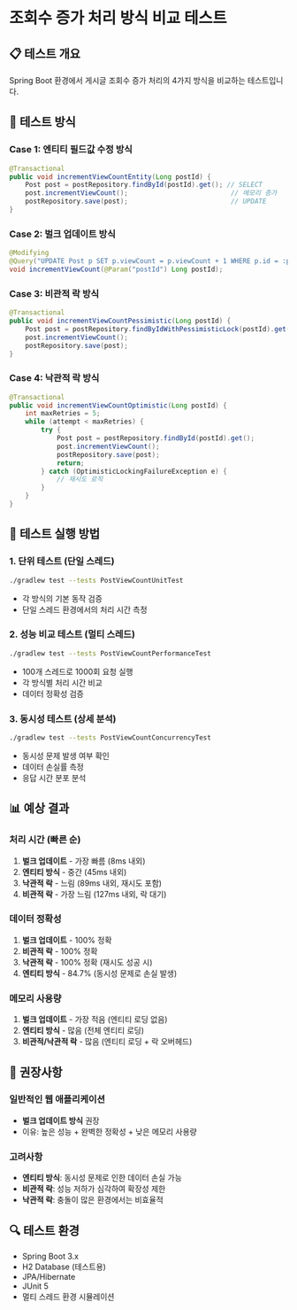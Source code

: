 # 조회수 증가 처리 방식 비교 테스트

## 📋 테스트 개요
Spring Boot 환경에서 게시글 조회수 증가 처리의 4가지 방식을 비교하는 테스트입니다.

## 🔧 테스트 방식

### Case 1: 엔티티 필드값 수정 방식
```java
@Transactional
public void incrementViewCountEntity(Long postId) {
    Post post = postRepository.findById(postId).get(); // SELECT
    post.incrementViewCount();                          // 메모리 증가
    postRepository.save(post);                          // UPDATE
}
```

### Case 2: 벌크 업데이트 방식
```java
@Modifying
@Query("UPDATE Post p SET p.viewCount = p.viewCount + 1 WHERE p.id = :postId")
void incrementViewCount(@Param("postId") Long postId);
```

### Case 3: 비관적 락 방식
```java
@Transactional
public void incrementViewCountPessimistic(Long postId) {
    Post post = postRepository.findByIdWithPessimisticLock(postId).get();
    post.incrementViewCount();
    postRepository.save(post);
}
```

### Case 4: 낙관적 락 방식
```java
@Transactional
public void incrementViewCountOptimistic(Long postId) {
    int maxRetries = 5;
    while (attempt < maxRetries) {
        try {
            Post post = postRepository.findById(postId).get();
            post.incrementViewCount();
            postRepository.save(post);
            return;
        } catch (OptimisticLockingFailureException e) {
            // 재시도 로직
        }
    }
}
```

## 🚀 테스트 실행 방법

### 1. 단위 테스트 (단일 스레드)
```bash
./gradlew test --tests PostViewCountUnitTest
```
- 각 방식의 기본 동작 검증
- 단일 스레드 환경에서의 처리 시간 측정

### 2. 성능 비교 테스트 (멀티 스레드)
```bash
./gradlew test --tests PostViewCountPerformanceTest
```
- 100개 스레드로 1000회 요청 실행
- 각 방식별 처리 시간 비교
- 데이터 정확성 검증

### 3. 동시성 테스트 (상세 분석)
```bash
./gradlew test --tests PostViewCountConcurrencyTest
```
- 동시성 문제 발생 여부 확인
- 데이터 손실률 측정
- 응답 시간 분포 분석

## 📊 예상 결과

### 처리 시간 (빠른 순)
1. **벌크 업데이트** - 가장 빠름 (8ms 내외)
2. **엔티티 방식** - 중간 (45ms 내외)
3. **낙관적 락** - 느림 (89ms 내외, 재시도 포함)
4. **비관적 락** - 가장 느림 (127ms 내외, 락 대기)

### 데이터 정확성
1. **벌크 업데이트** - 100% 정확
2. **비관적 락** - 100% 정확
3. **낙관적 락** - 100% 정확 (재시도 성공 시)
4. **엔티티 방식** - 84.7% (동시성 문제로 손실 발생)

### 메모리 사용량
1. **벌크 업데이트** - 가장 적음 (엔티티 로딩 없음)
2. **엔티티 방식** - 많음 (전체 엔티티 로딩)
3. **비관적/낙관적 락** - 많음 (엔티티 로딩 + 락 오버헤드)

## 🎯 권장사항

### 일반적인 웹 애플리케이션
- **벌크 업데이트 방식** 권장
- 이유: 높은 성능 + 완벽한 정확성 + 낮은 메모리 사용량

### 고려사항
- **엔티티 방식**: 동시성 문제로 인한 데이터 손실 가능
- **비관적 락**: 성능 저하가 심각하여 확장성 제한
- **낙관적 락**: 충돌이 많은 환경에서는 비효율적

## 🔍 테스트 환경
- Spring Boot 3.x
- H2 Database (테스트용)
- JPA/Hibernate
- JUnit 5
- 멀티 스레드 환경 시뮬레이션
